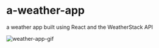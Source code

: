 # a-weather-app
a weather app built using React and the WeatherStack API

<img src="https://ibb.co/s59JkLQ" alt="weather-app-gif">
